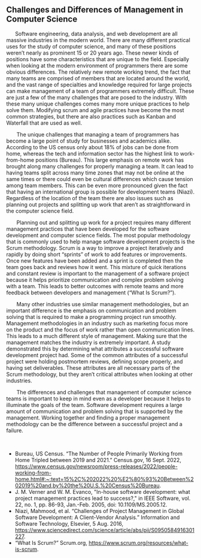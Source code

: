 ## Challenges and Differences of Management in Computer Science

&nbsp;&nbsp;&nbsp;&nbsp;&nbsp;&nbsp;Software engineering, data analysis, and web development are all massive industries in the modern world. There are many different practical uses for the study of computer science, and many of these positions weren’t nearly as prominent 15 or 20 years ago. These newer kinds of positions have some characteristics that are unique to the field. Especially when looking at the modern environment of programmers there are some obvious differences. The relatively new remote working trend, the fact that many teams are comprised of members that are located around the world, and the vast range of specialties and knowledge required for large projects can make management of a team of programmers extremely difficult. These are just a few of the many challenges that are posed to the industry. With these many unique challenges comes many more unique practices to help solve them. Modifying scrum and agile practices have become the most common strategies, but there are also practices such as Kanban and Waterfall that are used as well.  

&nbsp;&nbsp;&nbsp;&nbsp;&nbsp;&nbsp;	The unique challenges that managing a team of programmers has become a large point of study for businesses and academics alike. According to the US census only about 18% of jobs can be done from home, whereas the tech and information sector has the highest link to work-from-home positions (Bureau). This large emphasis on remote work has brought along many challenges for properly managing a team. It can lead to having teams split across many time zones that may not be online at the same times or there could even be cultural differences which cause tension among team members. This can be even more pronounced given the fact that having an international group is possible for development teams (Niazi). Regardless of the location of the team there are also issues such as planning out projects and splitting up work that aren’t as straightforward in the computer science field.  

&nbsp;&nbsp;&nbsp;&nbsp;&nbsp;&nbsp;	Planning out and splitting up work for a project requires many different management practices that have been developed for the software development and computer science fields. The most popular methodology that is commonly used to help manage software development projects is the Scrum methodology. Scrum is a way to improve a project iteratively and rapidly by doing short “sprints” of work to add features or improvements. Once new features have been added and a sprint is completed then the team goes back and reviews how it went. This mixture of quick iterations and constant review is important to the management of a software project because it helps prioritize communication and complex problem solving with a team. This leads to better outcomes with remote teams and more feedback between developers and management (“What Is Scrum?”).  

&nbsp;&nbsp;&nbsp;&nbsp;&nbsp;&nbsp;	 Many other industries use similar management methodologies, but an important difference is the emphasis on communication and problem solving that is required to make a programming project run smoothly. Management methodologies in an industry such as marketing focus more on the product and the focus of work rather than open communication lines. This leads to a much different style of management. Making sure that the management matches the industry is extremely important. A study demonstrated this by determining what attributes a successful software development project had. Some of the common attributes of a successful project were holding postmortem reviews, defining scope properly, and having set deliverables. These  attributes are all necessary parts of the Scrum methodology, but they aren’t critical attributes when looking at other industries.  

&nbsp;&nbsp;&nbsp;&nbsp;&nbsp;&nbsp;	The differences and challenges that management of computer science teams is important to keep in mind even as a developer because it helps to illuminate the goals of the team. Software development requires a large amount of communication and problem solving that is supported by the management. Working together and finding a proper management methodology can be the difference between a successful project and a failure.  

 
* Bureau, US Census. “The Number of People Primarily Working from Home Tripled between 2019 and 2021.” Census.gov, 16 Sept. 2022, https://www.census.gov/newsroom/press-releases/2022/people-working-from-home.html#:~:text=15%2C%202022%20%E2%80%93%20Between%202019%20and,by%20the%20U.S.%20Census%20Bureau. 
* J. M. Verner and W. M. Evanco, "In-house software development: what project management practices lead to success?," in IEEE Software, vol. 22, no. 1, pp. 86-93, Jan.-Feb. 2005, doi: 10.1109/MS.2005.12.
* Niazi, Mahmood, et al. “Challenges of Project Management in Global Software Development: A Client-Vendor Analysis.” Information and Software Technology, Elsevier, 5 Aug. 2016, https://www.sciencedirect.com/science/article/abs/pii/S0950584916301227. 
* “What Is Scrum?” Scrum.org, https://www.scrum.org/resources/what-is-scrum. 
